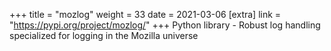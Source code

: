 +++
title = "mozlog"
weight = 33
date = 2021-03-06
[extra]
link = "https://pypi.org/project/mozlog/"
+++
Python library - Robust log handling specialized for logging in the Mozilla universe

